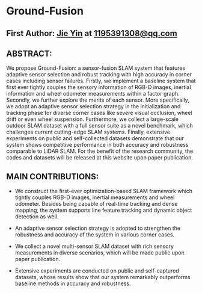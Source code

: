 # Ground-Fusion

## First Author: [Jie Yin](https://github.com/sjtuyinjie?tab=repositories) at 1195391308@qq.com


## ABSTRACT:

We propose Ground-Fusion: a sensor-fusion SLAM system that features adaptive sensor selection and robust tracking with high accuracy in corner cases including sensor failures. Firstly, we implement a baseline system that first ever tightly couples the sensory information of RGB-D images, inertial information and wheel odometer measurements within a factor graph. Secondly, we further explore the merits of each sensor. More specifically, we adopt an adaptive sensor selection strategy in the initialization and tracking phase for diverse corner cases like severe visual occlusion, wheel drift or even wheel suspension. Furthermore, we collect a large-scale outdoor SLAM dataset with a full sensor suite as a novel benchmark, which challenges current cutting-edge SLAM systems. Finally, extensive experiments on public and self-collected datasets demonstrate that our system shows competitive performance in both accuracy and robustness comparable to LiDAR SLAM. For the benefit of the research community, the codes and datasets will be released at this website upon paper publication.

## MAIN CONTRIBUTIONS:

* We construct the first-ever optimization-based SLAM framework which tightly couples RGB-D images, inertial measurements and wheel odometer. Besides being capable of real-time tracking and dense mapping, the system supports line feature tracking and dynamic object detection as well.

 * An adaptive sensor selection strategy is adopted to strengthen the robustness and accuracy of the system in various corner cases. 

 * We collect a novel multi-sensor SLAM dataset with rich sensory measurements in diverse scenarios, which will be made public upon paper publication.


* Extensive experiments are conducted on public and self-captured datasets, whose results show that our system remarkably outperforms baseline methods in accuracy and robustness.
